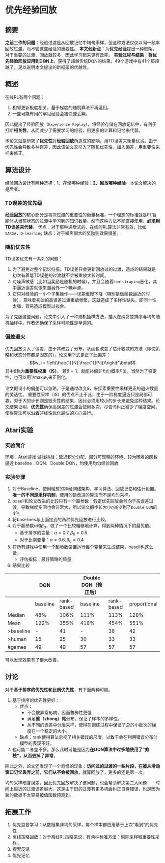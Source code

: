 # 优先经验回放

## 摘要
**之前工作的问题**：经验过渡是从回放记忆中均匀采样，但这种方法仅仅以同一频率回放过渡，而不管这些经验的重要性。
**本文创新点**：为**优先经验**提出一种框架，对于重要的过渡，回放就较多，因此学习起来更有效率。
**实验过程与结果**：**将优先经验回放应用到DQN上**，获得了超越传统DQN的结果。49个游戏中有41个都超越了，足以说明本文提出的新框架的优越性。

<!--more-->

## 概述
在线RL有两个问题：
1. 相邻更新极度相关，基于梯度的随机算法不再适用。
2. 一些可能有用的罕见经验会被快速丢弃。

因此提出了经验回放（`Experience Replay`），将经验存储在回放记忆中，有利于打断**相关性**，从而减少了需要学习的经验，用更多的计算和记忆来代替。

本论文就是研究了**优先性**对**经验回放**所造成的影响，用TD误差来衡量优劣。由于优先性会导致多种误差，因此该论文又引入了随机优先性，加入偏差，用重要性采样来修正。

## 算法设计
经验回放设计有两种选择：1、存储哪种经验；**2、回放哪种经验**。本论文解决的是后者。

### TD误差的优先级
**经验回放**的核心部分是每次过渡的重要性的衡量标准，一个理想的标准就是RL智能体从当前状态的过渡中学习到的知识数量。然而这种方法不能直接使用，**必须用TD误差来代替**。
优点：对于那种递增式的、在线的RL算法非常有效，比如`SARSA`，`Q-learning`
缺点：对于噪声很大的奖励则效果很差。

### 随机优先性
TD误差优先有一系列的问题：
1. 为了避免对整个记忆扫描，TD误差只会更新回放过的过渡，造成的结果就是初次有着低TD误差的过渡就不会被重放太长时间。
2. 对噪声敏感（比如当奖励是随机的时候），并且会随着`bootstraping`恶化，其中逼近误差就像来自另外一个噪声源。
3. 它只对经验的一小个子集操作——误差缓慢下降（特别是做函数逼近的时候），意味着初始的高误差过渡重放频繁，这就造成了多样性缺失，即同一性太强，容易造成模型过拟合。

为了克服这些问题，论文中引入了一种随机抽样方法，插入在纯贪婪排序与均匀随机抽样中。作者还确保了采样可能性是单调的。

### 偏差退火
优先回放引入了偏差，由于其改变了分布，从而也改变了估计收敛的方法（即使策略和状态分布都是固定的）。论文用下式更正了此偏差：
$$w_i = \left(\frac{1}{N}·\frac{1}{P(i)}\right)^\beta$$ 其中$\beta$称为**重要性权重（IS）**。
若$\beta=1$，就能补偿非均匀概率$P(i)$，当然为了稳定性，也可以用$1/\max_iw_i$来正则化。

论文假设小的偏差可以忽略，于是通过改变$\beta$，来探索重要性采样更正的退火数量的灵活性。
重要性采样（IS）的优点不止于此，由于一阶梯度逼近只是局部可靠，对于大的步长则是毁灭性的结果，因此必须用较小的步长来避免这种结果。论文结果证明，**优先性**确保高误差的过渡会使用多次，尽管IS纠正减少了梯度空间，使得算法可以沿着非线性优化最快的方向进行。

## Atari实验
### 实验简介
环境：Atari游戏
游戏挑战：延迟积分分配、部分可观察的环境、较为困难的函数逼近
baseline：DQN、Double DQN，均使用均匀经验回放
### 实验步骤
1. 对于Baseline，使用理想的神经网络架构、学习算法、回放记忆和估计设置。**唯一的不同是采样机制**，使用的是改进的算法而不是均匀采样。
2. baseli和论文改进的比较只有一个超参数：假定优先回放会倾向于高误差过渡，导致梯度空间也会非常大，所以论文把步长大小$\eta$减少到了`Double DQN`的4倍
3. 将baselines与上面提到的两种优先回放进行比较。
4. 对于超参数$\alpha$和$\beta_0$，做了一个比较粗糙地计算，得到两种情况下的最优值。
    - 基于排序的变量：$\alpha = 0.7, \beta_0 = 0.5$
    - 对于比例变量：$\alpha = 0.6, \beta_0 = 0.4$
5. 在所有游戏中使用一个超参数设置运行每个变量来生成结果，baseli也这么做。
    - 评估指标：最好策略的质量
6. 结果比较

||DQN||Double DQN（修正后）|||
|---|---|---|---|---|---|
| | baseline |rank-based |baseline| rank-based |proportional|
|Median|48\%|106\%|111\%|113\%|128\%|
|Mean|122\%|355\%|418\%|454\%|551\%|
|>baseline|-|41|-|38|42|
|>human|15|25|30|33|33|
|\#games|49|49|57|57|57|
可以发现效果有了很大改善。

## 讨论
对于**基于排序的优先性和比例优先性**，有下面两种可能。
1. 基于排序的优先性更好：
    - 优点：
        - 不会被异常影响，因而鲁棒性更强
        - 满足**重（zhong）尾**分布，保证了样本的多样性。
        - 从不同的误差中分层采样，使得在训练过程中保证了总的小批次的梯度在一个稳定的大小。
    - 缺点：rank使得算法忽视了相关错误的尺度，以致于会在利用错误分布时模型的表现不好。
2. 也可能二者差不多。那么此时可能是因为**在DQN算法中过多地使用了“剪枝”，从而去掉了异常**。

除此之外，论文还发现了一个奇怪的现象：**访问过的过渡的一些片段，在被从滑动窗口记忆丢弃之前，它们从不会被回放**，就算回放了，更多的还是第一次。

均匀采样暗含误差，因此优先回放解决了该问题，也会帮助解决第二大问题——时间上越近的过渡误差越大。这是由于旧的过渡有更多机会纠正自身错误，也是因为新的数据不太容易被值函数预测到。

## 拓展工作
1. 优先监督学习：从数据集非均匀采样，每个样本都应用基于上次“看到”的优先性
2. 离线策略回放：对于离线RL策略来说，有两种标准方法：剔除采样和重要性采样。
3. 探索反馈
4. 优先记忆
